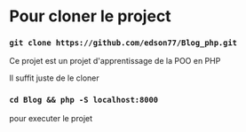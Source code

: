 # Pour cloner le project

### `git clone https://github.com/edson77/Blog_php.git`

Ce projet est un projet d'apprentissage de la POO en PHP

Il suffit juste de le cloner

### `cd Blog && php -S localhost:8000`
pour executer le projet


